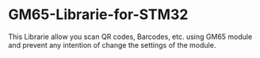 # GM65-Librarie-for-STM32
This Librarie allow you scan QR codes, Barcodes, etc. using GM65 module and prevent any intention of change the settings of the module.
